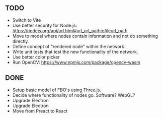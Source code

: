 ## TODO

- Switch to Vite
- Use better security for Node.js: https://nodejs.org/api/url.html#url_url_pathtofileurl_path
- Move to model where nodes contain information and not do something directly.
- Define concept of "rendered node" within the network.
- Write unit tests that test the new functionality of the network.
- Use better color picker
- Run OpenCV: https://www.npmjs.com/package/opencv-wasm

## DONE

- Setup basic model of FBO's using Three.js.
- Decide where functionality of nodes go. Software? WebGL?
- Upgrade Electron
- Upgrade Electron
- Move from Preact to React

